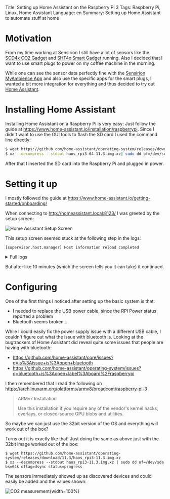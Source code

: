 Title: Setting up Home Assistant on the Raspberry Pi 3
Tags: Raspberry Pi, Linux, Home Assistant
Language: en
Summary: Setting up Home Assistant to automate stuff at home

# Motivation

From my time working at Sensirion I still have a lot of sensors like the [SCD4x
CO2 Gadget](https://www.sensirion.com/products/catalog/SCD4x-CO2-Gadget) and
[SHT4x Smart
Gadget](https://sensirion.com/de/produkte/katalog/SHT4x-Smart-Gadget) running.
Also I decided that I want to use smart plugs to power on my coffee machine in
the morning.

While one can see the sensor data perfectly fine with the [Sensirion MyAmbience
App](https://play.google.com/store/apps/details?id=com.sensirion.myam) and also
use the specific apps for the smart plugs, I wanted a bit more integration for
everything and thus decided to try out [Home
Assistant](https://www.home-assistant.io).

# Installing Home Assistant

Installing Home Assistant on a Raspberry Pi is very easy: Just follow the guide
at <https://www.home-assistant.io/installation/raspberrypi>. Since I didn't
want to use the GUI tools to flash the SD card I used the command line
directly:

```bash
$ wget https://github.com/home-assistant/operating-system/releases/download/11.3/haos_rpi3-64-11.3.img.xz
$ xz --decompress --stdout haos_rpi3-64-11.3.img.xz| sudo dd of=/dev/sda bs=64k oflag=dsync status=progress
```

After that I inserted the SD card into the Raspberry Pi and plugged in power.

# Setting it up

I mostly followed the guide at
<https://www.home-assistant.io/getting-started/onboarding/>


When connecting to <http://homeassistant.local:8123/> I was greeted by the
setup screen:

![Home Assistant Setup Screen]({static}/images/home_assistant/preparing-home-assistant.png)

This setup screen seemed stuck at the following step in the logs:
```
[supervisor.host.manager] Host information reload completed
```

<details>
<summary>Full logs</summary>
```text
s6-rc: info: service s6rc-oneshot-runner: starting
s6-rc: info: service s6rc-oneshot-runner successfully started
s6-rc: info: service fix-attrs: starting
s6-rc: info: service fix-attrs successfully started
s6-rc: info: service legacy-cont-init: starting
cont-init: info: running /etc/cont-init.d/udev.sh
INFO: Using udev information from host
cont-init: info: /etc/cont-init.d/udev.sh exited 0
s6-rc: info: service legacy-cont-init successfully started
s6-rc: info: service legacy-services: starting
services-up: info: copying legacy longrun supervisor (no readiness notification)
services-up: info: copying legacy longrun watchdog (no readiness notification)
s6-rc: info: service legacy-services successfully started
INFO: Starting local supervisor watchdog...
[__main__] Initializing Supervisor setup
[supervisor.docker.network] Can't find Supervisor network, creating a new network
[supervisor.bootstrap] Seting up coresys for machine: raspberrypi3-64
[supervisor.docker.supervisor] Attaching to Supervisor ghcr.io/home-assistant/aarch64-hassio-supervisor with version 2023.12.0
[supervisor.docker.supervisor] Connecting Supervisor to hassio-network
[supervisor.resolution.evaluate] Starting system evaluation with state initialize
[supervisor.resolution.evaluate] System evaluation complete
[__main__] Setting up Supervisor
[supervisor.api] Starting API on 172.30.32.2
[supervisor.hardware.monitor] Started Supervisor hardware monitor
[supervisor.dbus.manager] Connected to system D-Bus.
[supervisor.dbus.agent] Load dbus interface io.hass.os
[supervisor.dbus.hostname] Load dbus interface org.freedesktop.hostname1
[supervisor.dbus.logind] Load dbus interface org.freedesktop.login1
[supervisor.dbus.network] Load dbus interface org.freedesktop.NetworkManager
[supervisor.dbus.rauc] Load dbus interface de.pengutronix.rauc
[supervisor.dbus.resolved] Load dbus interface org.freedesktop.resolve1
[supervisor.dbus.systemd] Load dbus interface org.freedesktop.systemd1
[supervisor.dbus.timedate] Load dbus interface org.freedesktop.timedate1
[supervisor.host.services] Updating service information
[supervisor.host.sound] Updating PulseAudio information
[supervisor.host.sound] Can't update PulseAudio data: Failed to connect to pulseaudio server
[supervisor.host.network] Updating local network information
[supervisor.host.apparmor] Loading AppArmor Profiles: {'hassio-supervisor'}
[supervisor.docker.monitor] Started docker events monitor
[supervisor.updater] Fetching update data from https://version.home-assistant.io/stable.json
[supervisor.docker.interface] Found ghcr.io/home-assistant/aarch64-hassio-cli versions: []
[supervisor.docker.interface] Attaching to ghcr.io/home-assistant/aarch64-hassio-cli with version 2023.11.0
[supervisor.plugins.cli] Starting CLI plugin
[supervisor.docker.cli] Starting CLI ghcr.io/home-assistant/aarch64-hassio-cli with version 2023.11.0 - 172.30.32.5
[supervisor.docker.interface] Found ghcr.io/home-assistant/aarch64-hassio-dns versions: []
[supervisor.docker.interface] Attaching to ghcr.io/home-assistant/aarch64-hassio-dns with version 2023.06.2
[supervisor.plugins.dns] Starting CoreDNS plugin
[supervisor.docker.dns] Starting DNS ghcr.io/home-assistant/aarch64-hassio-dns with version 2023.06.2 - 172.30.32.3
[supervisor.plugins.dns] Updated /etc/resolv.conf
[supervisor.docker.interface] Found ghcr.io/home-assistant/aarch64-hassio-audio versions: []
[supervisor.docker.interface] Attaching to ghcr.io/home-assistant/aarch64-hassio-audio with version 2023.12.0
[supervisor.plugins.audio] Starting Audio plugin
[supervisor.docker.audio] Starting Audio ghcr.io/home-assistant/aarch64-hassio-audio with version 2023.12.0 - 172.30.32.4
[supervisor.docker.interface] Found ghcr.io/home-assistant/aarch64-hassio-observer versions: []
[supervisor.docker.interface] Attaching to ghcr.io/home-assistant/aarch64-hassio-observer with version 2023.06.0
[supervisor.plugins.observer] Starting observer plugin
[supervisor.docker.observer] Starting Observer ghcr.io/home-assistant/aarch64-hassio-observer with version 2023.06.0 - 172.30.32.6
[supervisor.docker.interface] Found ghcr.io/home-assistant/aarch64-hassio-multicast versions: []
[supervisor.docker.interface] Attaching to ghcr.io/home-assistant/aarch64-hassio-multicast with version 2023.06.2
[supervisor.plugins.multicast] Starting Multicast plugin
[supervisor.docker.multicast] Starting Multicast ghcr.io/home-assistant/aarch64-hassio-multicast with version 2023.06.2 - Host
[supervisor.homeassistant.secrets] Loaded 0 Home Assistant secrets
[supervisor.docker.interface] No version found for ghcr.io/home-assistant/raspberrypi3-64-homeassistant
[supervisor.homeassistant.core] No Home Assistant Docker image ghcr.io/home-assistant/raspberrypi3-64-homeassistant found.
[supervisor.docker.interface] Attaching to ghcr.io/home-assistant/raspberrypi3-64-homeassistant with version landingpage
[supervisor.homeassistant.core] Using preinstalled landingpage
[supervisor.homeassistant.core] Starting HomeAssistant landingpage
[supervisor.homeassistant.module] Update pulse/client.config: /data/tmp/homeassistant_pulse
[supervisor.docker.homeassistant] Starting Home Assistant ghcr.io/home-assistant/raspberrypi3-64-homeassistant with version landingpage
[supervisor.os.manager] Detect Home Assistant Operating System 11.3 / BootSlot A
[supervisor.store.git] Cloning add-on https://github.com/esphome/home-assistant-addon repository
[supervisor.store.git] Cloning add-on https://github.com/hassio-addons/repository repository
[supervisor.store.git] Cloning add-on https://github.com/home-assistant/addons repository
[supervisor.store] Loading add-ons from store: 72 all - 72 new - 0 remove
[supervisor.addons.manager] Found 0 installed add-ons
[supervisor.backups.manager] Found 0 backup files
[supervisor.discovery] Loaded 0 messages
[supervisor.ingress] Loaded 0 ingress sessions
[supervisor.resolution.check] Starting system checks with state setup
[supervisor.resolution.check] System checks complete
[supervisor.resolution.evaluate] Starting system evaluation with state setup
[supervisor.resolution.evaluate] System evaluation complete
[supervisor.jobs] 'ResolutionFixup.run_autofix' blocked from execution, system is not running - setup
[supervisor.resolution.evaluate] Starting system evaluation with state setup
[supervisor.resolution.evaluate] System evaluation complete
[__main__] Running Supervisor
[supervisor.os.manager] Rauc: A - marked slot kernel.0 as good
[supervisor.addons.manager] Phase 'initialize' starting 0 add-ons
[supervisor.addons.manager] Phase 'system' starting 0 add-ons
[supervisor.addons.manager] Phase 'services' starting 0 add-ons
[supervisor.core] Skipping start of Home Assistant
[supervisor.addons.manager] Phase 'application' starting 0 add-ons
[supervisor.misc.tasks] All core tasks are scheduled
[supervisor.core] Supervisor is up and running
[supervisor.homeassistant.core] Home Assistant setup
[supervisor.docker.interface] Updating image ghcr.io/home-assistant/raspberrypi3-64-homeassistant:landingpage to ghcr.io/home-assistant/raspberrypi3-64-homeassistant:2024.1.1
[supervisor.docker.interface] Downloading docker image ghcr.io/home-assistant/raspberrypi3-64-homeassistant with tag 2024.1.1.
[supervisor.host.info] Updating local host information
[supervisor.resolution.check] Starting system checks with state running
[supervisor.resolution.checks.base] Run check for dns_server_failed/dns_server
[supervisor.resolution.checks.base] Run check for pwned/addon
[supervisor.resolution.checks.base] Run check for ipv4_connection_problem/system
[supervisor.resolution.checks.base] Run check for dns_server_ipv6_error/dns_server
[supervisor.resolution.checks.base] Run check for security/core
[supervisor.resolution.checks.base] Run check for docker_config/system
[supervisor.resolution.checks.base] Run check for trust/supervisor
[supervisor.resolution.checks.base] Run check for no_current_backup/system
[supervisor.resolution.module] Create new suggestion create_full_backup - system / None
[supervisor.resolution.module] Create new issue no_current_backup - system / None
[supervisor.resolution.checks.base] Run check for free_space/system
[supervisor.resolution.checks.base] Run check for multiple_data_disks/system
[supervisor.resolution.check] System checks complete
[supervisor.resolution.evaluate] Starting system evaluation with state running
[supervisor.resolution.evaluate] System evaluation complete
[supervisor.resolution.fixup] Starting system autofix at state running
[supervisor.resolution.fixup] System autofix complete
[supervisor.host.services] Updating service information
[supervisor.host.network] Updating local network information
[supervisor.host.sound] Updating PulseAudio information
[supervisor.host.manager] Host information reload completed
```
</details>

But after like 10 minutes (which the screen tells you it can take) it
continued.

# Configuring

One of the first things I noticed after setting up the basic system is that:

 * I needed to replace the USB power cable, since the RPI Power status reported a problem
 * Bluetooth seems broken...

While I could easily fix the power supply issue with a different USB cable, I
couldn't figure out what the issue with bluetooth is. Looking at the
bugtrackers of Home Assistant did reveal quite some issues that people are having with bluetooth:

 * <https://github.com/home-assistant/core/issues?q=is%3Aissue+is%3Aopen+bluetooth>
 * <https://github.com/home-assistant/operating-system/issues?q=bluetooth+is%3Aopen+label%3Aboard%2Fraspberrypi>

I then remembered that I read the following on <https://archlinuxarm.org/platforms/armv8/broadcom/raspberry-pi-3>

> ARMv7 Installation
>
> Use this installation if you require any of the vendor's kernel hacks,
> overlays, or closed-source GPU blobs and utilities.

So maybe we can just use the 32bit version of the OS and everything will work
out of the box?

Turns out it is exactly like that! Just doing the same as above just with the 32bit image worked out of the box:

```
$ wget https://github.com/home-assistant/operating-system/releases/download/11.3/haos_rpi3-11.3.img.xz
$ xz --decompress --stdout haos_rpi3-11.3.img.xz | sudo dd of=/dev/sda bs=64k oflag=dsync status=progress
```

The sensors immediately showed up as discovered devices and could easily be
added and the values shown:

![CO2 measurement]({static}/images/home_assistant/co2-sensor.png){width=100%}
